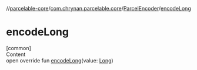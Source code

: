 //[parcelable-core](../../../index.md)/[com.chrynan.parcelable.core](../index.md)/[ParcelEncoder](index.md)/[encodeLong](encode-long.md)



# encodeLong  
[common]  
Content  
open override fun [encodeLong](encode-long.md)(value: [Long](https://kotlinlang.org/api/latest/jvm/stdlib/kotlin/-long/index.html))  



